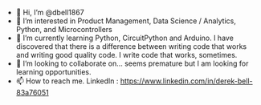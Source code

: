 - 👋 Hi, I’m @dbell1867
- 👀 I’m interested in Product Management, Data Science / Analytics, Python, and Microcontrollers
- 🌱 I’m currently learning Python, CircuitPython and Arduino.  I have discovered that there is a difference between writing code that works and writing good quality code.  I write code that works, sometimes.
- 💞️ I’m looking to collaborate on... seems premature but I am looking for learning opportunities.
- 📫 How to reach me.         LinkedIn :  https://www.linkedin.com/in/derek-bell-83a76051

<!---
dbell1867/dbell1867 is a ✨ special ✨ repository because its `README.md` (this file) appears on your GitHub profile.
You can click the Preview link to take a look at your changes.
--->
